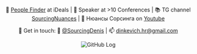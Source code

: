 <div align="center">
  
<p>
🔎 <a href="https://www.linkedin.com/in/sourcingdenis/">People Finder</a> at iDeals | 🎤 Speaker at >10 Conferences | 📚 TG channel <a href="t.me/sourcingnuances">SourcingNuances</a> | 👀 Нюансы Сорсинга on <a href="https://www.youtube.com/channel/UCpZXjGpN3CwjSY8vS4cvyrw">Youtube</a>

  💬 Get in touch: 📲 <a href="t.me/sourcingdenis">@SourcingDenis</a> | 📫 <a href="mailto:dinkevich.hr@gmail.com">dinkevich.hr@gmail.com</a>
  </p>
  
![GitHub Log](https://data.whicdn.com/images/330882659/original.gif)

</div>

